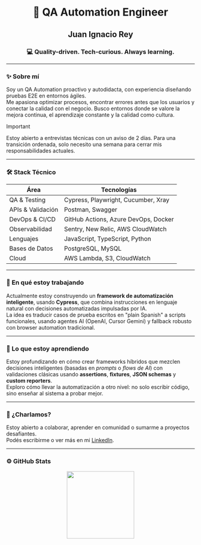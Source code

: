 
<div align="center">
  <h1>🧪 QA Automation Engineer</h1>
  <h2>Juan Ignacio Rey</h2>
  <h3>💻 Quality-driven. Tech-curious. Always learning.</h3>
</div>

---

### ✨ Sobre mí

Soy un QA Automation proactivo y autodidacta, con experiencia diseñando pruebas E2E en entornos ágiles.  
Me apasiona optimizar procesos, encontrar errores antes que los usuarios y conectar la calidad con el negocio.
Busco entornos donde se valore la mejora continua, el aprendizaje constante y la calidad como cultura.

> [!IMPORTANT]  
> Estoy abierto a entrevistas técnicas con un aviso de 2 días. Para una transición ordenada, solo necesito una semana para cerrar mis responsabilidades actuales.

---

### 🛠️ Stack Técnico

| Área                | Tecnologías                          |
|---------------------|---------------------------------------|
| QA & Testing        | Cypress, Playwright, Cucumber, Xray   |
| APIs & Validación   | Postman, Swagger                      |
| DevOps & CI/CD      | GitHub Actions, Azure DevOps, Docker  |
| Observabilidad      | Sentry, New Relic, AWS CloudWatch     |
| Lenguajes           | JavaScript, TypeScript, Python        |
| Bases de Datos      | PostgreSQL, MySQL                     |
| Cloud               | AWS Lambda, S3, CloudWatch            |

---

### 🔭 En qué estoy trabajando

Actualmente estoy construyendo un **framework de automatización inteligente**, usando **Cypress**, que combina instrucciones en lenguaje natural con decisiones automatizadas impulsadas por IA.  
La idea es traducir casos de prueba escritos en "plain Spanish" a scripts funcionales, usando agentes AI (OpenAI, Cursor Gemini) y fallback robusto con browser automation tradicional.

---

### 🌱 Lo que estoy aprendiendo

Estoy profundizando en cómo crear frameworks híbridos que mezclen decisiones inteligentes (basadas en *prompts* o *flows de AI*) con validaciones clásicas usando **assertions**, **fixtures**, **JSON schemas** y **custom reporters**.  
Exploro cómo llevar la automatización a otro nivel: no solo escribir código, sino enseñar al sistema a probar mejor.

---

### 🤝 ¿Charlamos?

Estoy abierto a colaborar, aprender en comunidad o sumarme a proyectos desafiantes.  
Podés escribirme o ver más en mi [LinkedIn](https://linkedin.com/in/juan-ignacio-rey-92abc).

---

### ⚙️ GitHub Stats

<p align="center">
  <!--img height="180em" src="https://github-readme-stats.vercel.app/api?username=juanignaciorey&show_icons=true&theme=radical&count_private=true"/-->
  <img height="180em" src="https://github-readme-stats.vercel.app/api/top-langs/?username=juanignaciorey&layout=compact&langs_count=8&theme=radical"/>
</p>

